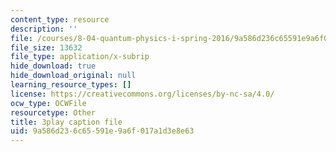 ```yaml
---
content_type: resource
description: ''
file: /courses/8-04-quantum-physics-i-spring-2016/9a586d236c65591e9a6f017a1d3e8e63_8cRnBhBaSOo.vtt
file_size: 13632
file_type: application/x-subrip
hide_download: true
hide_download_original: null
learning_resource_types: []
license: https://creativecommons.org/licenses/by-nc-sa/4.0/
ocw_type: OCWFile
resourcetype: Other
title: 3play caption file
uid: 9a586d23-6c65-591e-9a6f-017a1d3e8e63
---
```

